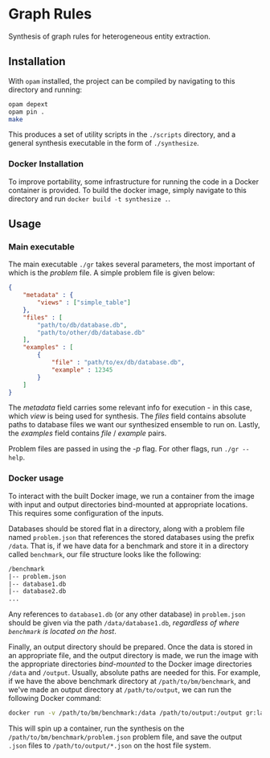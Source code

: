 # Graph Rules

Synthesis of graph rules for heterogeneous entity extraction.

## Installation

With `opam` installed, the project can be compiled by navigating to this directory and running:

```bash
opam depext
opam pin .
make
```

This produces a set of utility scripts in the `./scripts` directory, and a general synthesis executable in the form of `./synthesize`.

### Docker Installation

To improve portability, some infrastructure for running the code in a Docker container is provided. To build the docker image, simply navigate to this directory and run `docker build -t synthesize .`.

## Usage

### Main executable

The main executable `./gr` takes several parameters, the most important of which is the *problem* file. A simple problem file is given below:

```json
{
    "metadata" : {
        "views" : ["simple_table"]
    },
    "files" : [
        "path/to/db/database.db",
        "path/to/other/db/database.db"
    ],
    "examples" : [
        {
            "file" : "path/to/ex/db/database.db",
            "example" : 12345
        }
    ]
}
```

The *metadata* field carries some relevant info for execution - in this case, which *view* is being used for synthesis. The *files* field contains absolute paths to database files we want our synthesized ensemble to run on. Lastly, the *examples* field contains *file* / *example* pairs.

Problem files are passed in using the *-p* flag. For other flags, run `./gr --help`.

### Docker usage

To interact with the built Docker image, we run a container from the image with input and output directories bind-mounted at appropriate locations. This requires some configuration of the inputs.

Databases should be stored flat in a directory, along with a problem file named `problem.json` that references the stored databases using the prefix `/data`. That is, if we have data for a benchmark and store it in a directory called `benchmark`, our file structure looks like the following:

```txt
/benchmark
|-- problem.json
|-- database1.db
|-- database2.db
...
```

Any references to `database1.db` (or any other database) in `problem.json` should be given via the path `/data/database1.db`, *regardless of where `benchmark` is located on the host*.

Finally, an output directory should be prepared. Once the data is stored in an appropriate file, and the output directory is made, we run the image with the appropriate directories *bind-mounted* to the Docker image directories `/data` and `/output`. Usually, absolute paths are needed for this. For example, if we have the above benchmark directory at `/path/to/bm/benchmark`, and we've made an output directory at `/path/to/output`, we can run the following Docker command:

```bash
docker run -v /path/to/bm/benchmark:/data /path/to/output:/output gr:latest
```

This will spin up a container, run the synthesis on the `/path/to/bm/benchmark/problem.json` problem file, and save the output `.json` files to `/path/to/output/*.json` on the host file system.